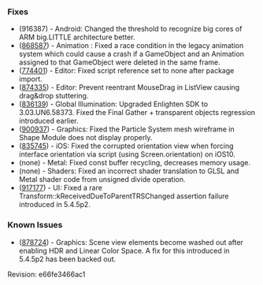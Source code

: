 ### Fixes

*   (916387) - Android: Changed the threshold to recognize big cores of ARM big.LITTLE architecture better.
*   ([868587](https://issuetracker.unity3d.com/product/unity/issues/guid/868587/)) - Animation : Fixed a race condition in the legacy animation system which could cause a crash if a GameObject and an Animation assigned to that GameObject were deleted in the same frame.
*   ([774401](https://issuetracker.unity3d.com/product/unity/issues/guid/774401/)) - Editor: Fixed script reference set to none after package import.
*   ([874335](https://issuetracker.unity3d.com/product/unity/issues/guid/874335/)) - Editor: Prevent reentrant MouseDrag in ListView causing drag&drop stuttering.
*   ([836139](https://issuetracker.unity3d.com/product/unity/issues/guid/836139/)) - Global Illumination: Upgraded Enlighten SDK to 3.03.UN6.58373. Fixed the Final Gather + transparent objects regression introduced earlier.
*   ([900937](https://issuetracker.unity3d.com/product/unity/issues/guid/900937/)) - Graphics: Fixed the Particle System mesh wireframe in Shape Module does not display properly.
*   ([835745](https://issuetracker.unity3d.com/product/unity/issues/guid/835745/)) - iOS: Fixed the corrupted orientation view when forcing interface orientation via script (using Screen.orientation) on iOS10.
*   (none) - Metal: Fixed const buffer recycling, decreases memory usage.
*   (none) - Shaders: Fixed an incorrect shader translation to GLSL and Metal shader code from unsigned divide operation.
*   ([917177](https://issuetracker.unity3d.com/product/unity/issues/guid/917177/)) - UI: Fixed a rare Transform::kReceivedDueToParentTRSChanged assertion failure introduced in 5.4.5p2.

### Known Issues

*   ([878724](https://issuetracker.unity3d.com/product/unity/issues/guid/878724/)) - Graphics: Scene view elements become washed out after enabling HDR and Linear Color Space. A fix for this introduced in 5.4.5p2 has been backed out.

Revision: e66fe3466ac1
